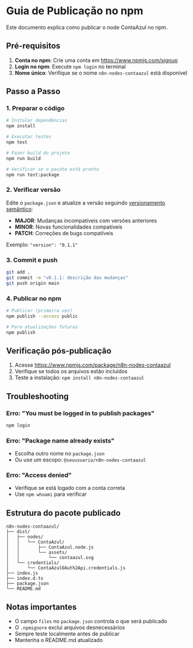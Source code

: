 # Guia de Publicação no npm

Este documento explica como publicar o node ContaAzul no npm.

## Pré-requisitos

1. **Conta no npm**: Crie uma conta em https://www.npmjs.com/signup
2. **Login no npm**: Execute `npm login` no terminal
3. **Nome único**: Verifique se o nome `n8n-nodes-contaazul` está disponível

## Passo a Passo

### 1. Preparar o código

```bash
# Instalar dependências
npm install

# Executar testes
npm test

# Fazer build do projeto
npm run build

# Verificar se o pacote está pronto
npm run test:package
```

### 2. Verificar versão

Edite o `package.json` e atualize a versão seguindo [versionamento semântico](https://semver.org/):

- **MAJOR**: Mudanças incompatíveis com versões anteriores
- **MINOR**: Novas funcionalidades compatíveis
- **PATCH**: Correções de bugs compatíveis

Exemplo: `"version": "0.1.1"`

### 3. Commit e push

```bash
git add .
git commit -m "v0.1.1: descrição das mudanças"
git push origin main
```

### 4. Publicar no npm

```bash
# Publicar (primeira vez)
npm publish --access public

# Para atualizações futuras
npm publish
```

## Verificação pós-publicação

1. Acesse https://www.npmjs.com/package/n8n-nodes-contaazul
2. Verifique se todos os arquivos estão incluídos
3. Teste a instalação: `npm install n8n-nodes-contaazul`

## Troubleshooting

### Erro: "You must be logged in to publish packages"
```bash
npm login
```

### Erro: "Package name already exists"
- Escolha outro nome no `package.json`
- Ou use um escopo: `@seuusuario/n8n-nodes-contaazul`

### Erro: "Access denied"
- Verifique se está logado com a conta correta
- Use `npm whoami` para verificar

## Estrutura do pacote publicado

```
n8n-nodes-contaazul/
├── dist/
│   ├── nodes/
│   │   └── ContaAzul/
│   │       ├── ContaAzul.node.js
│   │       └── assets/
│   │           └── contaazul.svg
│   └── credentials/
│       └── ContaAzulOAuth2Api.credentials.js
├── index.js
├── index.d.ts
├── package.json
└── README.md
```

## Notas importantes

- O campo `files` no `package.json` controla o que será publicado
- O `.npmignore` exclui arquivos desnecessários
- Sempre teste localmente antes de publicar
- Mantenha o README.md atualizado 